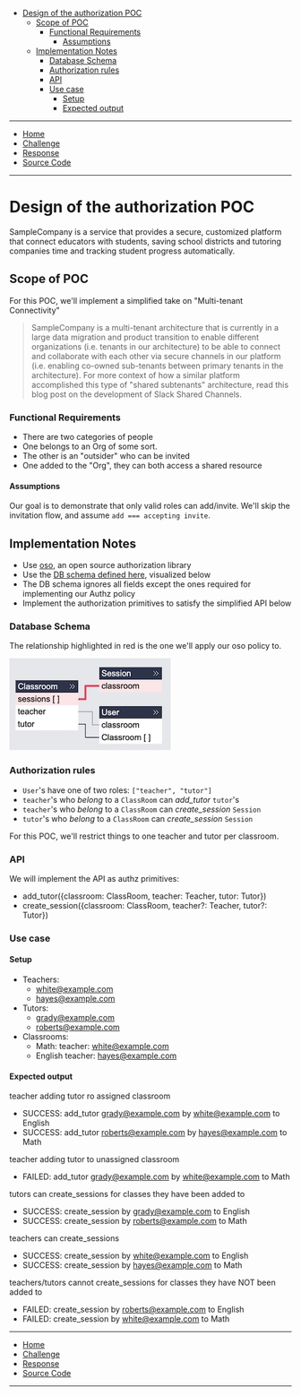 <!-- START doctoc generated TOC please keep comment here to allow auto update -->
<!-- DON'T EDIT THIS SECTION, INSTEAD RE-RUN doctoc TO UPDATE -->

- [Design of the authorization POC](#design-of-the-authorization-poc)
  - [Scope of POC](#scope-of-poc)
    - [Functional Requirements](#functional-requirements)
      - [Assumptions](#assumptions)
  - [Implementation Notes](#implementation-notes)
    - [Database Schema](#database-schema)
    - [Authorization rules](#authorization-rules)
    - [API](#api)
    - [Use case](#use-case)
      - [Setup](#setup)
      - [Expected output](#expected-output)

<!-- END doctoc generated TOC please keep comment here to allow auto update -->

---

- [Home](https://sramam.github.io/work-sample) 
- [Challenge](https://sramam.github.io/challenge.md)
- [Response](https://sramam.github.io/solution.md)
- [Source Code](https://github.com/sramam/work-sample)

---

# Design of the authorization POC

SampleCompany is a service that provides a secure, customized platform
that connect educators with students, saving school districts and
tutoring companies time and tracking student progress automatically.

## Scope of POC

For this POC, we'll implement a simplified take on "Multi-tenant Connectivity"

> SampleCompany is a multi-tenant architecture that is currently in a large data
> migration and product transition to enable different organizations (i.e. tenants
> in our architecture) to be able to connect and collaborate with each other via
> secure channels in our platform (i.e. enabling co-owned sub-tenants between
> primary tenants in the architecture). For more context of how a similar platform
> accomplished this type of "shared subtenants" architecture, read this blog post
> on the development of Slack Shared Channels.

### Functional Requirements

- There are two categories of people
- One belongs to an Org of some sort.
- The other is an "outsider" who can be invited
- One added to the "Org", they can both access a shared resource

#### Assumptions

Our goal is to demonstrate that only valid roles can add/invite.
We'll skip the invitation flow, and assume `add === accepting invite`.

## Implementation Notes

- Use [oso](https://www.osohq.com/), an open source authorization library
- Use the [DB schema defined here](./prisma/schema.prisma), visualized below
- The DB schema ignores all fields except the ones required for implementing our Authz policy
- Implement the authorization primitives to satisfy the simplified API below

### Database Schema

The relationship highlighted in red is the one we'll apply our oso policy to.

![SampleCompany Schema](/prisma/schema.prisma.jpg)

### Authorization rules

- `User`'s have one of two roles: `["teacher", "tutor"]`
- `teacher`'s who _belong_ to a `ClassRoom` can _add_tutor_ `tutor`'s
- `teacher`'s who _belong_ to a `ClassRoom` can _create_session_ `Session`
- `tutor`'s who _belong_ to a `ClassRoom` can _create_session_ `Session`

For this POC, we'll restrict things to one teacher and tutor per classroom.

### API

We will implement the API as authz primitives:

- add_tutor({classroom: ClassRoom, teacher: Teacher, tutor: Tutor})
- create_session({classroom: ClassRoom, teacher?: Teacher, tutor?: Tutor})

### Use case

#### Setup

- Teachers:
  - white@example.com
  - hayes@example.com
- Tutors:
  - grady@example.com
  - roberts@example.com
- Classrooms:
  - Math:
    teacher: white@example.com
  - English
    teacher: hayes@example.com

#### Expected output

teacher adding tutor ro assigned classroom

- SUCCESS: add_tutor grady@example.com by white@example.com to English
- SUCCESS: add_tutor roberts@example.com by hayes@example.com to Math

teacher adding tutor to unassigned classroom

- FAILED: add_tutor grady@example.com by white@example.com to Math

tutors can create_sessions for classes they have been added to

- SUCCESS: create_session by grady@example.com to English
- SUCCESS: create_session by roberts@example.com to Math

teachers can create_sessions

- SUCCESS: create_session by white@example.com to English
- SUCCESS: create_session by hayes@example.com to Math

teachers/tutors cannot create_sessions for classes they have NOT been added to

- FAILED: create_session by roberts@example.com to English
- FAILED: create_session by white@example.com to Math

---

- [Home](https://sramam.github.io/work-sample) 
- [Challenge](https://sramam.github.io/challenge.md)
- [Response](https://sramam.github.io/solution.md)
- [Source Code](https://github.com/sramam/work-sample)

---
